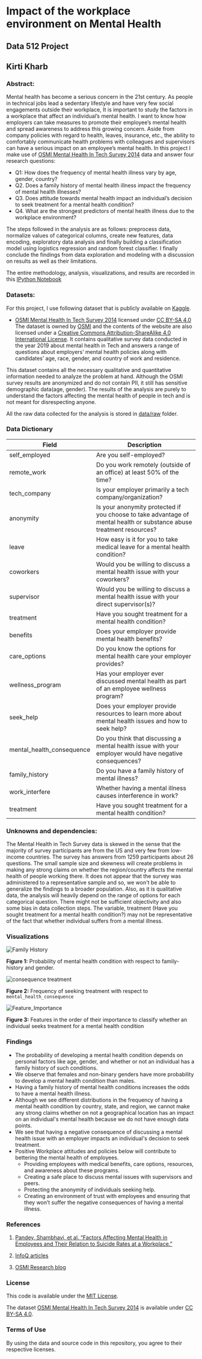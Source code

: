 # Impact of the workplace environment on Mental Health

## Data 512 Project
## Kirti Kharb
### Abstract:
Mental health has become a serious concern in the 21st century. As people in technical jobs lead a sedentary lifestyle and have very few social engagements outside their workplace, It is important to study the factors in a workplace that affect an individual’s mental health. I want to know how employers can take measures to promote their employee’s mental health and spread awareness to address this growing concern. Aside from company policies with regard to health, leaves, insurance, etc., the ability to comfortably communicate health problems with colleagues and supervisors can have a serious impact on an employee’s mental health. In this project I make use of [OSMI Mental Health In Tech Survey 2014](https://www.kaggle.com/osmi/mental-health-in-tech-survey) data and answer four research questions:
- Q1: How does the frequency of mental health illness vary by age, gender, country?
- Q2. Does a family history of mental health illness impact the frequency of mental health illnesses?
- Q3. Does attitude towards mental health impact an individual’s decision to seek treatment for a mental health condition?
- Q4. What are the strongest predictors of mental health illness due to the workplace environment?

The steps followed in the analysis are as follows: preprocess data, normalize values of categorical columns, create new features, data encoding, exploratory data analysis and finally building a classification model using logistics regression and random forest classifier. I finally conclude the findings from data exploration and modeling with a discussion on results as well as their limitations. 

The entire methodology, analysis, visualizations, and results are recorded in this [IPython Notebook](./data512-project-notebook.ipynb)

### Datasets:
For this project, I use following dataset that is publicly available on [Kaggle](https://www.kaggle.com/).
- [OSMI Mental Health In Tech Survey 2014](https://www.kaggle.com/osmi/mental-health-in-tech-survey) licensed under [CC BY-SA 4.0](https://creativecommons.org/licenses/by-sa/4.0/)
The dataset is owned by [OSMI](https://osmihelp.org) and the contents of the website are also licensed under a [Creative Commons Attribution-ShareAlike 4.0 International License](https://creativecommons.org/licenses/by-sa/4.0/). It contains qualitative survey data conducted in the year 2019 about mental health in Tech and answers a range of questions about employers’ mental health policies along with candidates’ age, race, gender, and country of work and residence. 

This dataset contains all the necessary qualitative and quantitative information needed to analyze the problem at hand. Although the OSMI survey results are anonymized and do not contain PII, it still has sensitive demographic data(age, gender). The results of the analysis are purely to understand the factors affecting the mental health of people in tech and is not meant for disrespecting anyone.

All the raw data collected for the analysis is stored in [data/raw](./data/raw) folder.

### Data Dictionary
| Field | Description |
| --- | --- | 
| self_employed | Are you self-employed?|
remote_work | Do you work remotely (outside of an office) at least 50% of the time?
tech_company | Is your employer primarily a tech company/organization?
anonymity | Is your anonymity protected if you choose to take advantage of mental health or substance abuse treatment resources?
leave | How easy is it for you to take medical leave for a mental health condition?
coworkers | Would you be willing to discuss a mental health issue with your coworkers?
supervisor | Would you be willing to discuss a mental health issue with your direct supervisor(s)?
treatment | Have you sought treatment for a mental health condition?
benefits | Does your employer provide mental health benefits?
care_options | Do you know the options for mental health care your employer provides?
wellness_program | Has your employer ever discussed mental health as part of an employee wellness program?
seek_help | Does your employer provide resources to learn more about mental health issues and how to seek help?
mental_health_consequence | Do you think that discussing a mental health issue with your employer would have negative consequences?
family_history | Do you have a family history of mental illness?
work_interfere | Whether having a mental illness causes interference in work?
treatment | Have you sought treatment for a mental health condition?

### Unknowns and dependencies:

The Mental Health in Tech Survey data is skewed in the sense that the majority of survey participants are from the US and very few from low-income countries. The survey has answers from 1259 participants about 26 questions. The small sample size and skewness will create problems in making any strong claims on whether the region/country affects the mental health of people working there. It does not appear that the survey was administered to a representative sample and so, we won't be able to generalize the findings to a broader population. Also, as it is qualitative data, the analysis will heavily depend on the range of options for each categorical question. There might not be sufficient objectivity and also some bias in data collection steps. The variable, treatment (Have you sought treatment for a mental health condition?) may not be representative of the fact that whether individual suffers from a mental illness. 

### Visualizations 

![Family History](./Figures/gender_familyhistory_treatment.png)

**Figure 1:** Probability of mental health condition with respect to family-history and gender.

![consequence treatment](./Figures/consequence_treatment.png)

**Figure 2:** Frequency of seeking treatment with respect to `mental_health_consequence`

![Feature_Importance](./Figures/feature_importance.png)

**Figure 3:** Features in the order of their importance to classify whether an individual seeks treatment for a mental health condition



### Findings
- The probability of developing a mental health condition depends on personal factors like age, gender, and whether or not an individual has a family history of such conditions.
- We observe that females and non-binary genders have more probability to develop a mental health condition than males.
- Having a family history of mental health conditions increases the odds to have a mental health illness.
- Although we see different distributions in the frequency of having a mental health condition by country, state, and region, we cannot make any strong claims whether on not a geographical location has an impact on an individual's mental health because we do not have enough data points.
- We see that having a negative consequence of discussing a mental health issue with an employer impacts an individual's decision to seek treatment.
- Positive Workplace attitudes and policies below will contribute to bettering the mental health of employees.
  - Providing employees with medical benefits, care options, resources, and awareness about these programs.
  - Creating a safe place to discuss mental issues with supervisors and peers.
  - Protecting the anonymity of individuals seeking help.
  - Creating an environment of trust with employees and ensuring that they won’t suffer the negative consequences of having a mental illness.
 
 ### References

1. [Pandey, Shambhavi, et al. “Factors Affecting Mental Health in Employees and Their Relation to Suicide Rates at a Workplace.”]( https://www.sas.com/content/dam/SAS/support/en/sas-global-forum-proceedings/2019/3966-2019.pdf)

2. [InfoQ articles](https://www.infoq.com/articles/mental-health-tech-workplace/)

3. [OSMI Research blog](https://osmihelp.org/research)



### License
This code is available under the [MIT License](./LICENSE).

The dataset [OSMI Mental Health In Tech Survey 2014](https://www.kaggle.com/osmi/mental-health-in-tech-survey) is available under [CC BY-SA 4.0](https://creativecommons.org/licenses/by-sa/4.0/).

### Terms of Use
By using the data and source code in this repository, you agree to their respective licenses. 


